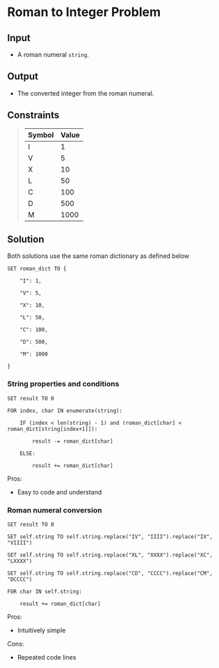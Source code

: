 # Roman to Integer Problem

## Input
- A roman numeral `string`.

## Output
- The converted integer from the roman numeral.

## Constraints
>| Symbol   | Value   |
>| -------- | ------- |
>| I        | 1       |
>| V        | 5       |
>| X        | 10      |
>| L        | 50      |
>| C        | 100     |
>| D        | 500     |
>| M        | 1000    |

## Solution
Both solutions use the same roman dictionary as defined below

    SET roman_dict TO {

        "I": 1,

        "V": 5,

        "X": 10,

        "L": 50,

        "C": 100,

        "D": 500,

        "M": 1000

    }
### String properties and conditions
    SET result TO 0

    FOR index, char IN enumerate(string):

        IF (index < len(string) - 1) and (roman_dict[char] < roman_dict[string[index+1]]):

            result -= roman_dict[char]

        ELSE:

            result += roman_dict[char]

Pros:
- Easy to code and understand

### Roman numeral conversion
    SET result TO 0

    SET self.string TO self.string.replace("IV", "IIII").replace("IX", "VIIII")

    SET self.string TO self.string.replace("XL", "XXXX").replace("XC", "LXXXX")

    SET self.string TO self.string.replace("CD", "CCCC").replace("CM", "DCCCC")

    FOR char IN self.string:

        result += roman_dict[char]

Pros:
- Intuitively simple

Cons:
- Repeated code lines